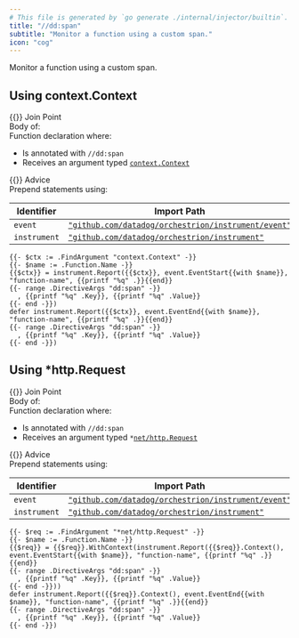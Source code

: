 ```yaml
---
# This file is generated by `go generate ./internal/injector/builtin`. DO NOT EDIT.
title: "//dd:span"
subtitle: "Monitor a function using a custom span."
icon: "cog"
---
```

Monitor a function using a custom span.

## Using context.Context

<div class="hextra-cards hx-mt-4 hx-gap-4 hx-grid" style="--hextra-cards-grid-cols: 1;">
  <div class="hextra-card hx-group hx-flex hx-flex-col hx-justify-start hx-overflow-hidden hx-rounded-lg hx-border hx-border-gray-200 hx-text-current hx-no-underline dark:hx-shadow-none hover:hx-shadow-gray-100 dark:hover:hx-shadow-none hx-shadow-gray-100 active:hx-shadow-sm active:hx-shadow-gray-200 hx-transition-all hx-duration-200">
    <div>
      <span class="hextra-card-icon hx-flex hx-font-semibold hx-items-start hx-gap-2 hx-p-4 hx-text-gray-700 hover:hx-text-gray-900 dark:hx-text-neutral-200 dark:hover:hx-text-neutral-50">
        {{<iconSVG "search-circle">}} Join Point
      </span>
      <div class="hextra-card-subtitle hx-font-normal hx-px-4 hx-mb-4 hx-mt-2">Body of:<div>Function declaration where:
<ul>
<li>Is annotated with <code>//dd:span</code>
</li>
<li>Receives an argument typed <code><a href="http://pkg.go.dev/context#Context" target="_blank" rel="noopener">context<wbr>.Context</a></code>
</li>
</ul>
</div></div>
    </div>
    <div class="hx-border-t">
      <span class="hextra-card-icon hx-flex hx-font-semibold hx-items-start hx-gap-2 hx-p-4 hx-text-gray-700 hover:hx-text-gray-900 dark:hx-text-neutral-200 dark:hover:hx-text-neutral-50">
        {{<iconSVG "chip">}} Advice
      </span>
      <div class="hextra-card-subtitle hx-font-normal hx-px-4 hx-mb-4 hx-mt-2">Prepend statements using: 

Identifier | Import Path
---|---
<code>event</code>|<a href="http://pkg.go.dev/github.com/datadog/orchestrion/instrument/event" target="_blank" rel="noopener"><code>"github.com/datadog/orchestrion/instrument/event"</code></a>
<code>instrument</code>|<a href="http://pkg.go.dev/github.com/datadog/orchestrion/instrument" target="_blank" rel="noopener"><code>"github.com/datadog/orchestrion/instrument"</code></a>


```go-template
{{- $ctx := .FindArgument "context.Context" -}}
{{- $name := .Function.Name -}}
{{$ctx}} = instrument.Report({{$ctx}}, event.EventStart{{with $name}}, "function-name", {{printf "%q" .}}{{end}}
{{- range .DirectiveArgs "dd:span" -}}
  , {{printf "%q" .Key}}, {{printf "%q" .Value}}
{{- end -}})
defer instrument.Report({{$ctx}}, event.EventEnd{{with $name}}, "function-name", {{printf "%q" .}}{{end}}
{{- range .DirectiveArgs "dd:span" -}}
  , {{printf "%q" .Key}}, {{printf "%q" .Value}}
{{- end -}})
```

</div>
    </div>
  </div>
</div>

## Using *http.Request

<div class="hextra-cards hx-mt-4 hx-gap-4 hx-grid" style="--hextra-cards-grid-cols: 1;">
  <div class="hextra-card hx-group hx-flex hx-flex-col hx-justify-start hx-overflow-hidden hx-rounded-lg hx-border hx-border-gray-200 hx-text-current hx-no-underline dark:hx-shadow-none hover:hx-shadow-gray-100 dark:hover:hx-shadow-none hx-shadow-gray-100 active:hx-shadow-sm active:hx-shadow-gray-200 hx-transition-all hx-duration-200">
    <div>
      <span class="hextra-card-icon hx-flex hx-font-semibold hx-items-start hx-gap-2 hx-p-4 hx-text-gray-700 hover:hx-text-gray-900 dark:hx-text-neutral-200 dark:hover:hx-text-neutral-50">
        {{<iconSVG "search-circle">}} Join Point
      </span>
      <div class="hextra-card-subtitle hx-font-normal hx-px-4 hx-mb-4 hx-mt-2">Body of:<div>Function declaration where:
<ul>
<li>Is annotated with <code>//dd:span</code>
</li>
<li>Receives an argument typed <code>*<a href="http://pkg.go.dev/net/http#Request" target="_blank" rel="noopener">net/http<wbr>.Request</a></code>
</li>
</ul>
</div></div>
    </div>
    <div class="hx-border-t">
      <span class="hextra-card-icon hx-flex hx-font-semibold hx-items-start hx-gap-2 hx-p-4 hx-text-gray-700 hover:hx-text-gray-900 dark:hx-text-neutral-200 dark:hover:hx-text-neutral-50">
        {{<iconSVG "chip">}} Advice
      </span>
      <div class="hextra-card-subtitle hx-font-normal hx-px-4 hx-mb-4 hx-mt-2">Prepend statements using: 

Identifier | Import Path
---|---
<code>event</code>|<a href="http://pkg.go.dev/github.com/datadog/orchestrion/instrument/event" target="_blank" rel="noopener"><code>"github.com/datadog/orchestrion/instrument/event"</code></a>
<code>instrument</code>|<a href="http://pkg.go.dev/github.com/datadog/orchestrion/instrument" target="_blank" rel="noopener"><code>"github.com/datadog/orchestrion/instrument"</code></a>


```go-template
{{- $req := .FindArgument "*net/http.Request" -}}
{{- $name := .Function.Name -}}
{{$req}} = {{$req}}.WithContext(instrument.Report({{$req}}.Context(), event.EventStart{{with $name}}, "function-name", {{printf "%q" .}}{{end}}
{{- range .DirectiveArgs "dd:span" -}}
  , {{printf "%q" .Key}}, {{printf "%q" .Value}}
{{- end -}}))
defer instrument.Report({{$req}}.Context(), event.EventEnd{{with $name}}, "function-name", {{printf "%q" .}}{{end}}
{{- range .DirectiveArgs "dd:span" -}}
  , {{printf "%q" .Key}}, {{printf "%q" .Value}}
{{- end -}})
```

</div>
    </div>
  </div>
</div>
